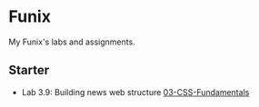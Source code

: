 # Funix

My Funix's labs and assignments.

## Starter

- Lab 3.9: Building news web structure [03-CSS-Fundamentals](./03-CSS-Fundamentals)
